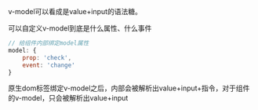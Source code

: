 v-model可以看成是value+input的语法糖。

可以自定义v-model到底是什么属性、什么事件

```js
// 给组件内部绑定model属性
model: {
    prop: 'check',
    event: 'change'
}
```

原生dom标签绑定v-model之后，内部会被解析出value+input+指令，对于组件的v-model，只会被解析出value+input

